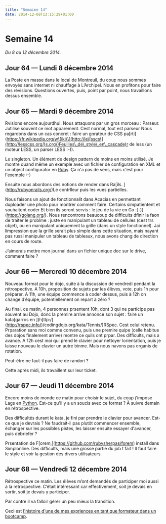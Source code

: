 ```yaml
---
title: "Semaine 14"
date: 2014-12-08T13:15:29+01:00
---
```


Semaine 14
==========

*Du 8 au 12 décembre 2014.*

Jour 64 — Lundi 8 décembre 2014
-------------------------------

La Poste en masse dans le local de Montreuil, du coup nous sommes
envoyés sans internet ni chauffage à L’Archipel. Nous en profitons pour
faire des révisions. Questions ouvertes, puis, point par point, nous
travaillons dessus ensemble.

Jour 65 — Mardi 9 décembre 2014
-------------------------------

Rvisions encore aujourdhui. Nous attaquons par un gros morceau :
Parseur. Jutilise souvent ce mot apparement. Cest normal, tout est
parseur Nous regardons dans un cas concret : faire un gnrateur de CSS
pa\[rti\](https://fr.wikipedia.org/w\[iki/\](http://le\[sscs\](http://lesscss.org/)s.org/)Feuilles\_de\_style\_en\_cascade)r
de less (un moteur LESS, un parser LESS :-)).

Le singleton. Un élément de design pattern de moins en moins utilisé. Je
montre quand même un exemple avec un fichier de configuration en XML et
un object configurator en [Ruby](https://ruby-lang.org). Ça n'a pas de
sens, mais c'est pour l'exemple :-)

Ensuite nous abordons des notions de render dans Ra\[ils.
\](http://rubyonrails.org/)Le contrlleur puis les vues partielles.

Nous faisons un ajout de fonctionnalit dans Acacias en permettant
duploader une photo pour montrer comment faire. Certains simpatientent
et souhaitent coder Et bien ils seront servis : le jeu de la vie en Go
:\[-)\](https://golang.org/). Nous rencontrons beaucoup de difficults
dfinir la faon de traiter le problme : juste en manipulant un tableau de
cellules (cest trs objet), ou en manipulant uniquement la grille (dans
un style fonctionnel). Jai limpression que la grille serait plus simple
dans cette situation, mais nayant pas russi manipuler un tableau de
tableaux, nous avons chang de direction en cours de route.

J’aimerais mettre mon journal dans un fichier unique doc sur le drive,
comment faire ?

Jour 66 — Mercredi 10 décembre 2014
-----------------------------------

Nouveau format pour le dojo, suite à la discussion de vendredi pendant
la rétrospective. A 10h, proposition de sujets par les élèves, vote,
puis 1h pour préparer. A 11h, une équipe commence à coder dessus, puis à
12h on change d’équipe, potentiellement on repart à zéro ?

Au final, ce matin, 4 personnes prsentent 10h, dont 3 qui ne participe
pas souvent au Dojo, donc la premire arrive annonce son sujet : faire un
kata\[garros en
\](h\[ttp:/\](http://rspec.info/)/codingdojo.org/kata/Tennis/)RSpec.
Cest celui retenu. Prparation sans moi comme convenu, puis une premire
quipe (celle habitue des dojos finalement arrive) montre ce quils ont
prpar. Des difficults, mais a avance. A 12h cest moi qui prend le
clavier pour nettoyer lorientation, puis je laisse nouveau le clavier un
autre binme. Mais nous navons pas organis de rotation.

Peut-être ne faut-il pas faire de randori ?

Cette après midi, ils travaillent sur leur ticket.

Jour 67 — Jeudi 11 décembre 2014
--------------------------------

Encore moins de monde ce matin pour choisir le sujet, du coup j'impose
Lags en [Python](https://www.python.org). Est-ce qu'il y a un soucis
avec ce format ? À suivre demain en rétrospective.

Des difficultés durant le kata, je fini par prendre le clavier pour
avancer. Est-ce que je devrais ? Ne faudrait-il pas plutôt commencer
ensemble, échanger sur les possibles pistes, les laisser ensuite essayer
d'avancer, puis débriefer ?

Prsentation de F\[orem,\](https://github.com/rubysherpas/forem) install
dans Simplonline. Des difficults, mais une grosse partie du job t fait !
Il faut faire le style et voir la gestion des divers utilisateurs.

Jour 68 — Vendredi 12 décembre 2014
-----------------------------------

Rétrospective ce matin. Les élèves m’ont demandés de participer moi
aussi à la retrospective. C’était intéressant car effectivement, soit je
devais en sortir, soit je devais y participer.

Par contre il va falloir gérer un peu mieux la transition.

Ceci est [l'histoire d'une de mes expriences en tant que formateur dans
un bootcamp](https://yaf.github.io/journal-d-un-formateur-en-2015/).
